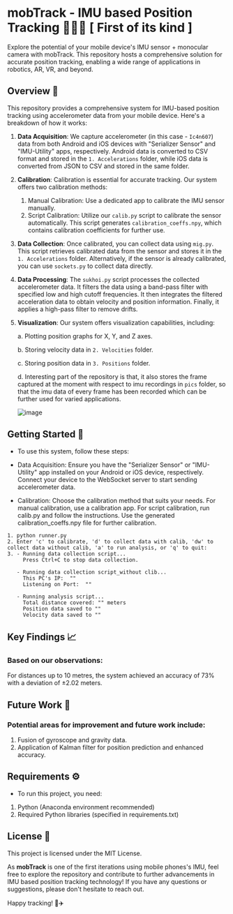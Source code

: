 # mobTrack - IMU based Position Tracking 🤳🏻🛜 [ First of its kind ]

Explore the potential of your mobile device's IMU sensor + monocular camera with mobTrack. This repository hosts a comprehensive solution for accurate position tracking, enabling a wide range of applications in robotics, AR, VR, and beyond.

## Overview 📝

This repository provides a comprehensive system for IMU-based position tracking using accelerometer data from your mobile device. Here's a breakdown of how it works:

1. **Data Acquisition**: We capture accelerometer (in this case - `Ic4n607`) data from both Android and iOS devices with "Serializer Sensor" and "IMU-Utility" apps, respectively. Android data is converted to CSV format and stored in the `1. Accelerations` folder, while iOS data is converted from JSON to CSV and stored in the same folder.

2. **Calibration**: Calibration is essential for accurate tracking. Our system offers two calibration methods:
   1. Manual Calibration: Use a dedicated app to calibrate the IMU sensor manually.
   2. Script Calibration: Utilize our `calib.py` script to calibrate the sensor automatically. This script generates `calibration_coeffs.npy`, which contains calibration coefficients for further use.

3. **Data Collection**: Once calibrated, you can collect data using `mig.py`. This script retrieves calibrated data from the sensor and stores it in the `1. Accelerations` folder. Alternatively, if the sensor is already calibrated, you can use `sockets.py` to collect data directly.

4. **Data Processing**: The `sukhoi.py` script processes the collected accelerometer data. It filters the data using a band-pass filter with specified low and high cutoff frequencies. It then integrates the filtered acceleration data to obtain velocity and position information. Finally, it applies a high-pass filter to remove drifts.

5. **Visualization**: Our system offers visualization capabilities, including:

   a. Plotting position graphs for X, Y, and Z axes.
   
   b. Storing velocity data in `2. Velocities` folder.
   
   c. Storing position data in `3. Positions` folder.
   
   d. Interesting part of the repository is that, it also stores the frame captured at the moment with respect to imu recordings in `pics` folder, so that the imu data of every frame has been recorded which can be further used for varied applications.
   
   ![image](https://github.com/harshitsinghcode/mobTrack-IMU/assets/110082422/b02408b7-343f-4d58-91ef-4b4e53cd755c)

## Getting Started 🚀

- To use this system, follow these steps:

- Data Acquisition: Ensure you have the "Serializer Sensor" or "IMU-Utility" app installed on your Android or iOS device, respectively. Connect your device to the WebSocket server to start sending accelerometer data.

- Calibration: Choose the calibration method that suits your needs. For manual calibration, use a calibration app. For script calibration, run calib.py and follow the instructions. Use the generated calibration_coeffs.npy file for further calibration.

```shell
1. python runner.py
2. Enter 'c' to calibrate, 'd' to collect data with calib, 'dw' to collect data without calib, 'a' to run analysis, or 'q' to quit:
3. - Running data collection script...
     Press Ctrl+C to stop data collection.

   - Running data collection script_without clib...
     This PC's IP:  ""
     Listening on Port:  ""

   - Running analysis script...
     Total distance covered: "" meters
     Position data saved to ""
     Velocity data saved to ""

```
## Key Findings 📈

### Based on our observations:

For distances up to 10 metres, the system achieved an accuracy of 73% with a deviation of ±2.02 meters.

## Future Work 🧭

### Potential areas for improvement and future work include:

1. Fusion of gyroscope and gravity data.
2. Application of Kalman filter for position prediction and enhanced accuracy.

## Requirements ⚙️ 

- To run this project, you need:

1. Python (Anaconda environment recommended)
2. Required Python libraries (specified in requirements.txt)
   
## License 📃
This project is licensed under the MIT License.

As **mobTrack** is one of the first iterations using mobile phones's IMU, feel free to explore the repository and contribute to further advancements in IMU based position tracking technology! If you have any questions or suggestions, please don't hesitate to reach out.

Happy tracking! 🧭✈️

